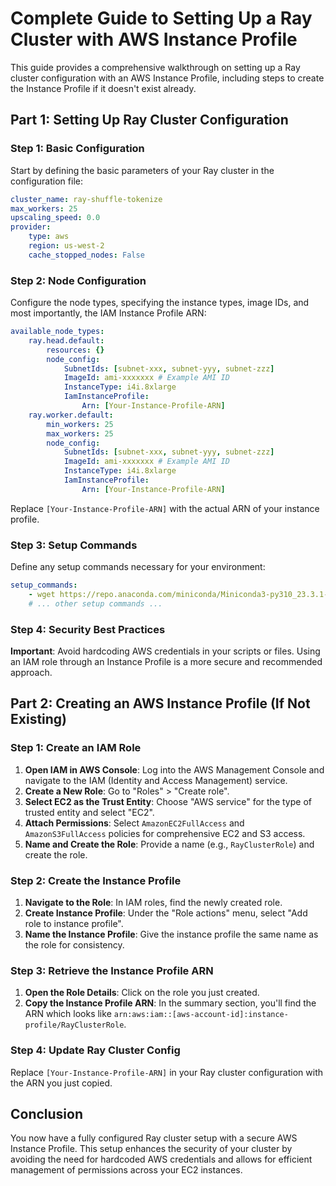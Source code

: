 # Complete Guide to Setting Up a Ray Cluster with AWS Instance Profile

This guide provides a comprehensive walkthrough on setting up a Ray cluster configuration with an AWS Instance Profile, including steps to create the Instance Profile if it doesn't exist already.

## Part 1: Setting Up Ray Cluster Configuration

### Step 1: Basic Configuration
Start by defining the basic parameters of your Ray cluster in the configuration file:

```yaml
cluster_name: ray-shuffle-tokenize
max_workers: 25
upscaling_speed: 0.0
provider:
    type: aws
    region: us-west-2
    cache_stopped_nodes: False
```

### Step 2: Node Configuration
Configure the node types, specifying the instance types, image IDs, and most importantly, the IAM Instance Profile ARN:

```yaml
available_node_types:
    ray.head.default:
        resources: {}
        node_config:
            SubnetIds: [subnet-xxx, subnet-yyy, subnet-zzz]
            ImageId: ami-xxxxxxx # Example AMI ID
            InstanceType: i4i.8xlarge
            IamInstanceProfile:
                Arn: [Your-Instance-Profile-ARN]
    ray.worker.default:
        min_workers: 25
        max_workers: 25
        node_config:
            SubnetIds: [subnet-xxx, subnet-yyy, subnet-zzz]
            ImageId: ami-xxxxxxx # Example AMI ID
            InstanceType: i4i.8xlarge
            IamInstanceProfile:
                Arn: [Your-Instance-Profile-ARN]
```
Replace `[Your-Instance-Profile-ARN]` with the actual ARN of your instance profile. 

### Step 3: Setup Commands
Define any setup commands necessary for your environment:

```yaml
setup_commands:
    - wget https://repo.anaconda.com/miniconda/Miniconda3-py310_23.3.1-0-Linux-x86_64.sh -O miniconda.sh
    # ... other setup commands ...
```

### Step 4: Security Best Practices
**Important**: Avoid hardcoding AWS credentials in your scripts or files. Using an IAM role through an Instance Profile is a more secure and recommended approach.

## Part 2: Creating an AWS Instance Profile (If Not Existing)

### Step 1: Create an IAM Role
1. **Open IAM in AWS Console**: Log into the AWS Management Console and navigate to the IAM (Identity and Access Management) service.
2. **Create a New Role**: Go to "Roles" > "Create role".
3. **Select EC2 as the Trust Entity**: Choose "AWS service" for the type of trusted entity and select "EC2".
4. **Attach Permissions**: Select `AmazonEC2FullAccess` and `AmazonS3FullAccess` policies for comprehensive EC2 and S3 access.
5. **Name and Create the Role**: Provide a name (e.g., `RayClusterRole`) and create the role.

### Step 2: Create the Instance Profile
1. **Navigate to the Role**: In IAM roles, find the newly created role.
2. **Create Instance Profile**: Under the "Role actions" menu, select "Add role to instance profile".
3. **Name the Instance Profile**: Give the instance profile the same name as the role for consistency.

### Step 3: Retrieve the Instance Profile ARN
1. **Open the Role Details**: Click on the role you just created.
2. **Copy the Instance Profile ARN**: In the summary section, you'll find the ARN which looks like `arn:aws:iam::[aws-account-id]:instance-profile/RayClusterRole`.

### Step 4: Update Ray Cluster Config
Replace `[Your-Instance-Profile-ARN]` in your Ray cluster configuration with the ARN you just copied.

## Conclusion

You now have a fully configured Ray cluster setup with a secure AWS Instance Profile. This setup enhances the security of your cluster by avoiding the need for hardcoded AWS credentials and allows for efficient management of permissions across your EC2 instances.
